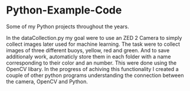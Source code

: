 # Python-Example-Code
Some of my Python projects throughout the years.

In the dataCollection.py my goal were to use an ZED 2 Camera to simply collect images later used for machine learning. 
The task were to collect images of three different buoys, yellow, red and green. And to save additionaly work, automaticly store them in each folder 
with a name corresponding to their color and an number.
This were done using the OpenCV libary. In the progress of achiving this functionality I created a couple of other python programs understanding the connection between the camera, OpenCV and Python.
